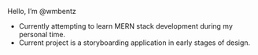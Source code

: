 Hello, I’m @wmbentz
- Currently attempting to learn MERN stack development during my personal time.
- Current project is a storyboarding application in early stages of design.
<!---
wmbentz/wmbentz is a ✨ special ✨ repository because its `README.md` (this file) appears on your GitHub profile.
You can click the Preview link to take a look at your changes.
--->
